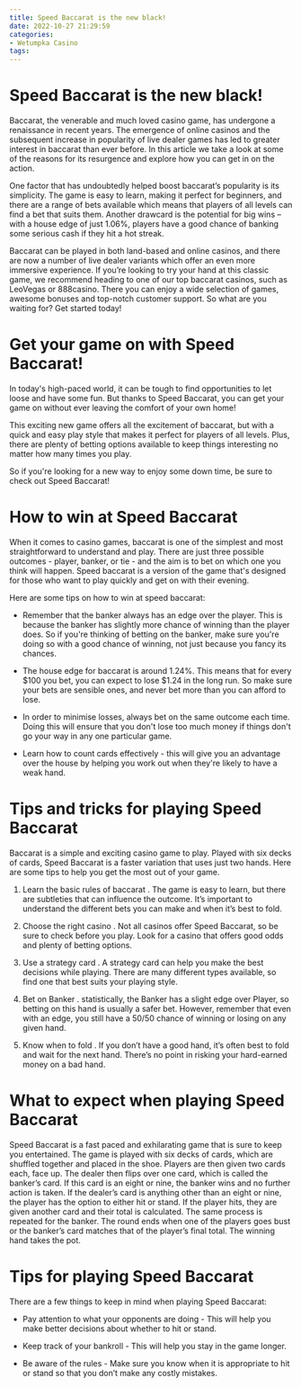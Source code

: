 ```yaml
---
title: Speed Baccarat is the new black!
date: 2022-10-27 21:29:59
categories:
- Wetumpka Casino
tags:
---
```



#  Speed Baccarat is the new black!

Baccarat, the venerable and much loved casino game, has undergone a renaissance in recent years. The emergence of online casinos and the subsequent increase in popularity of live dealer games has led to greater interest in baccarat than ever before. In this article we take a look at some of the reasons for its resurgence and explore how you can get in on the action.

One factor that has undoubtedly helped boost baccarat’s popularity is its simplicity. The game is easy to learn, making it perfect for beginners, and there are a range of bets available which means that players of all levels can find a bet that suits them. Another drawcard is the potential for big wins – with a house edge of just 1.06%, players have a good chance of banking some serious cash if they hit a hot streak.

Baccarat can be played in both land-based and online casinos, and there are now a number of live dealer variants which offer an even more immersive experience. If you’re looking to try your hand at this classic game, we recommend heading to one of our top baccarat casinos, such as LeoVegas or 888casino. There you can enjoy a wide selection of games, awesome bonuses and top-notch customer support. So what are you waiting for? Get started today!

#  Get your game on with Speed Baccarat!

In today's high-paced world, it can be tough to find opportunities to let loose and have some fun. But thanks to Speed Baccarat, you can get your game on without ever leaving the comfort of your own home!

This exciting new game offers all the excitement of baccarat, but with a quick and easy play style that makes it perfect for players of all levels. Plus, there are plenty of betting options available to keep things interesting no matter how many times you play.

So if you're looking for a new way to enjoy some down time, be sure to check out Speed Baccarat!

#  How to win at Speed Baccarat

When it comes to casino games, baccarat is one of the simplest and most straightforward to understand and play. There are just three possible outcomes - player, banker, or tie - and the aim is to bet on which one you think will happen. Speed baccarat is a version of the game that's designed for those who want to play quickly and get on with their evening.

Here are some tips on how to win at speed baccarat:

- Remember that the banker always has an edge over the player. This is because the banker has slightly more chance of winning than the player does. So if you're thinking of betting on the banker, make sure you're doing so with a good chance of winning, not just because you fancy its chances.

- The house edge for baccarat is around 1.24%. This means that for every $100 you bet, you can expect to lose $1.24 in the long run. So make sure your bets are sensible ones, and never bet more than you can afford to lose.

- In order to minimise losses, always bet on the same outcome each time. Doing this will ensure that you don't lose too much money if things don't go your way in any one particular game.

- Learn how to count cards effectively - this will give you an advantage over the house by helping you work out when they're likely to have a weak hand.

#  Tips and tricks for playing Speed Baccarat

Baccarat is a simple and exciting casino game to play. Played with six decks of cards, Speed Baccarat is a faster variation that uses just two hands. Here are some tips to help you get the most out of your game.

 1. Learn the basic rules of baccarat . The game is easy to learn, but there are subtleties that can influence the outcome. It’s important to understand the different bets you can make and when it’s best to fold.

2. Choose the right casino . Not all casinos offer Speed Baccarat, so be sure to check before you play. Look for a casino that offers good odds and plenty of betting options.

3. Use a strategy card . A strategy card can help you make the best decisions while playing. There are many different types available, so find one that best suits your playing style.

4. Bet on Banker . statistically, the Banker has a slight edge over Player, so betting on this hand is usually a safer bet. However, remember that even with an edge, you still have a 50/50 chance of winning or losing on any given hand.

5. Know when to fold . If you don’t have a good hand, it’s often best to fold and wait for the next hand. There’s no point in risking your hard-earned money on a bad hand.

#  What to expect when playing Speed Baccarat

Speed Baccarat is a fast paced and exhilarating game that is sure to keep you entertained. The game is played with six decks of cards, which are shuffled together and placed in the shoe. Players are then given two cards each, face up. The dealer then flips over one card, which is called the banker’s card. If this card is an eight or nine, the banker wins and no further action is taken. If the dealer’s card is anything other than an eight or nine, the player has the option to either hit or stand. If the player hits, they are given another card and their total is calculated. The same process is repeated for the banker. The round ends when one of the players goes bust or the banker’s card matches that of the player’s final total. The winning hand takes the pot.

# Tips for playing Speed Baccarat

There are a few things to keep in mind when playing Speed Baccarat:

- Pay attention to what your opponents are doing - This will help you make better decisions about whether to hit or stand.

- Keep track of your bankroll - This will help you stay in the game longer.

- Be aware of the rules - Make sure you know when it is appropriate to hit or stand so that you don’t make any costly mistakes.